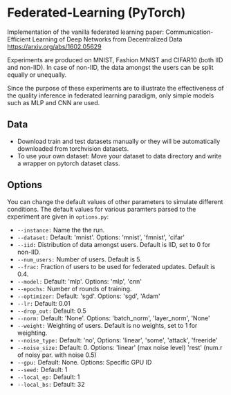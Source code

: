 # Federated-Learning (PyTorch)

Implementation of the vanilla federated learning paper: 
Communication-Efficient Learning of Deep Networks from Decentralized Data
https://arxiv.org/abs/1602.05629

Experiments are produced on MNIST, Fashion MNIST and CIFAR10 (both IID and non-IID). 
In case of non-IID, the data amongst the users can be split equally or unequally.

Since the purpose of these experiments are to illustrate the effectiveness of the 
quality inference in federated learning paradigm, only simple models such as MLP and CNN are used.

## Data
* Download train and test datasets manually or they will be automatically downloaded from torchvision datasets.
* To use your own dataset: Move your dataset to data directory and write a wrapper on pytorch dataset class.

## Options
You can change the default values of other parameters to simulate different conditions. 
The default values for various paramters parsed to the experiment are given in ```options.py```:
    
* ```--instance:```   Name the the run.
* ```--dataset:```    Default: 'mnist'. Options: 'mnist', 'fmnist', 'cifar'
* ```--iid:```        Distribution of data amongst users. Default is IID, set to 0 for non-IID.
* ```--num_users:```  Number of users. Default is 5.
* ```--frac:```       Fraction of users to be used for federated updates. Default is 0.4.
* ```--model:```      Default: 'mlp'. Options: 'mlp', 'cnn'
* ```--epochs:```     Number of rounds of training.
* ```--optimizer:```   Default: 'sgd'. Options: 'sgd', 'Adam'
* ```--lr:```         Default: 0.01
* ```--drop_out:```   Default: 0.5
* ```--norm:```       Default: 'None'. Options: 'batch_norm', 'layer_norm', 'None'
* ```--weight:```     Weighting of users. Default is no weights, set to 1 for weighting.
* ```--noise_type:``` Default: 'no', Options: 'linear', 'some', 'attack', 'freeride'
* ```--noise_size:``` Default: 0. Options: 'linear' (max noise level) 'rest' (num.r of noisy par. with noise 0.5)
* ```--gpu:```        Default: None. Options: Specific GPU ID
* ```--seed:```       Default: 1
* ```--local_ep:```   Default: 1
* ```--local_bs:```   Default: 32
